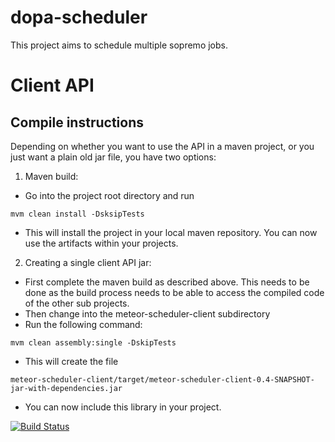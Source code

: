 dopa-scheduler
==============

This project aims to schedule multiple sopremo jobs.

# Client API

## Compile instructions
Depending on whether you want to use the API in a maven project, or you just want a plain old jar file, you have two options:

1. Maven build:
  - Go into the project root directory and run
  ```
  mvm clean install -DsksipTests
  ```
  - This will install the project in your local maven repository. You can now use the artifacts within your projects.

2. Creating a single client API jar:
  - First complete the maven build as described above. This needs to be done as the build process needs to be able to access the compiled code of the other sub projects.
  - Then change into the meteor-scheduler-client subdirectory
  - Run the following command:
  ```
  mvm clean assembly:single -DskipTests
  ```
  - This will create the file
  ```
  meteor-scheduler-client/target/meteor-scheduler-client-0.4-SNAPSHOT-jar-with-dependencies.jar
  ```
  - You can now include this library in your project.

[![Build Status](https://travis-ci.org/TU-Berlin/dopa-scheduler.png)](https://travis-ci.org/TU-Berlin/dopa-scheduler)

